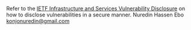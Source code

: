 Refer to the [IETF Infrastructure and Services Vulnerability Disclosure](https://www.ietf.org/about/administration/policies-procedures/vulnerability-disclosure/) on how to disclose vulnerabilities in a secure manner.
Nuredin Hassen Ebo konjonuredin@gmail.com 
